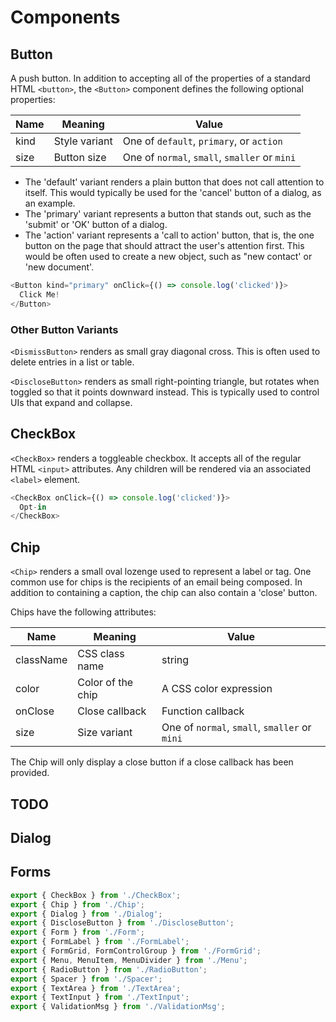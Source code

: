 # Components

## Button

A push button. In addition to accepting all of the properties of a standard HTML ```<button>```,
the ```<Button>``` component defines the following optional properties:

| Name | Meaning | Value |
| -- | -- | -- |
| kind | Style variant | One of ```default```, ```primary```, or ```action``` |
| size | Button size | One of ```normal```, ```small```, ```smaller``` or ```mini``` |

* The 'default' variant renders a plain button that does not call attention to itself. This would
typically be used for the 'cancel' button of a dialog, as an example.
* The 'primary' variant represents a button that stands out, such as the 'submit' or 'OK' button of
a dialog.
* The 'action' variant represents a 'call to action' button, that is, the one button on the page
that should attract the user's attention first. This would be often used to create a new object,
such as "new contact' or 'new document'.

```js
<Button kind="primary" onClick={() => console.log('clicked')}>
  Click Me!
</Button>
```

### Other Button Variants

```<DismissButton>``` renders as small gray diagonal cross. This is often used to delete entries
in a list or table.

```<DiscloseButton>``` renders as small right-pointing triangle, but rotates when toggled so that
it points downward instead. This is typically used to control UIs that expand and collapse.

## CheckBox

```<CheckBox>``` renders a toggleable checkbox. It accepts all of the regular HTML ```<input>```
attributes. Any children will be rendered via an associated ```<label>``` element.

```js
<CheckBox onClick={() => console.log('clicked')}>
  Opt-in
</CheckBox>
```

## Chip

```<Chip>``` renders a small oval lozenge used to represent a label or tag. One common use for
chips is the recipients of an email being composed. In addition to containing a caption, the chip
can also contain a 'close' button.

Chips have the following attributes:

| Name | Meaning | Value |
| -- | -- | -- |
| className | CSS class name | string |
| color | Color of the chip | A CSS color expression |
| onClose | Close callback | Function callback |
| size | Size variant | One of ```normal```, ```small```, ```smaller``` or ```mini``` |

The Chip will only display a close button if a close callback has been provided.

## TODO
## Dialog
## Forms

```js
export { CheckBox } from './CheckBox';
export { Chip } from './Chip';
export { Dialog } from './Dialog';
export { DiscloseButton } from './DiscloseButton';
export { Form } from './Form';
export { FormLabel } from './FormLabel';
export { FormGrid, FormControlGroup } from './FormGrid';
export { Menu, MenuItem, MenuDivider } from './Menu';
export { RadioButton } from './RadioButton';
export { Spacer } from './Spacer';
export { TextArea } from './TextArea';
export { TextInput } from './TextInput';
export { ValidationMsg } from './ValidationMsg';
```
